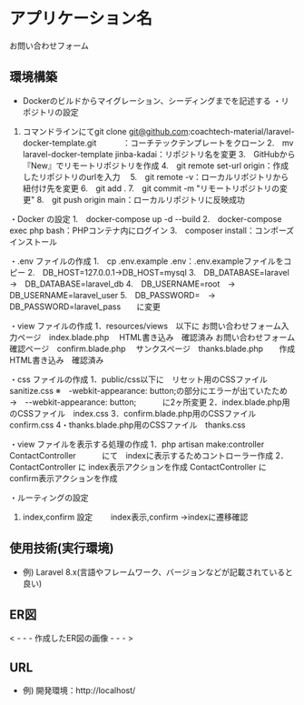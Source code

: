 # アプリケーション名
お問い合わせフォーム

## 環境構築

- Dockerのビルドからマイグレーション、シーディングまでを記述する
・リポジトリの設定
1. コマンドラインにてgit clone git@github.com:coachtech-material/laravel-docker-template.git　
　　：コーチテックテンプレートをクローン
2.　mv laravel-docker-template jinba-kadai：リポジトリ名を変更
3.　GitHubから『New』でリモートリポジトリを作成
4.　git remote set-url origin：作成したリポジトリのurlを入力　
5.　git remote -v：ローカルリポジトリから紐付け先を変更
6.　git add .
7.　git commit -m "リモートリポジトリの変更"
8.　git push origin main：ローカルリポジトリに反映成功

・Docker の設定
1.　docker-compose up -d --build
2.　docker-compose exec php bash：PHPコンテナ内にログイン
3.　composer install：コンポーズインストール

・.env ファイルの作成
1.　cp .env.example .env：.env.exampleファイルをコピー
2.　DB_HOST=127.0.0.1→DB_HOST=mysql
3.　DB_DATABASE=laravel　→　DB_DATABASE=laravel_db
4.　DB_USERNAME=root　→　DB_USERNAME=laravel_user
5.　DB_PASSWORD=　→　DB_PASSWORD=laravel_pass　　に変更

・view ファイルの作成
1．resources/views　以下に
お問い合わせフォーム入力ページ　index.blade.php　
HTML書き込み　確認済み
お問い合わせフォーム確認ページ　confirm.blade.php　
サンクスページ　thanks.blade.php　　作成
HTML書き込み　確認済み

・css ファイルの作成
1．public/css以下に　リセット用のCSSファイル　sanitize.css
※　-webkit-appearance: button;の部分にエラーが出ていたため　→　--webkit-appearance: button;　
　　に2ヶ所変更
2．index.blade.php用のCSSファイル　index.css
3．confirm.blade.php用のCSSファイル　confirm.css
4・thanks.blade.php用のCSSファイル　thanks.css

・view ファイルを表示する処理の作成
1．php artisan make:controller ContactController　
　　にて　indexに表示するためコントローラー作成
2．ContactController に index表示アクションを作成
   ContactController に confirm表示アクションを作成


・ルーティングの設定
1. index,confirm 設定
　　index表示,confirm →indexに遷移確認



## 使用技術(実行環境)
- 例) Laravel 8.x(言語やフレームワーク、バージョンなどが記載されていると良い)

## ER図
< - - - 作成したER図の画像 - - - >

## URL
- 例) 開発環境：http://localhost/